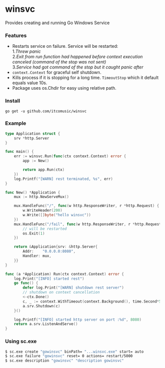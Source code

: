 # winsvc
Provides creating and running Go Windows Service

### Features
- Restarts service on failure.
Service will be restarted:  
1.*Threw panic*  
2.*Exit from run function had happened before context execution canceled (command of the stop was not sent)*  
3.*Service had got command of the stop but it caught panic after*
- `context.Context` for graceful self shutdown.
- Kills process if it is stopping for a long time. `TimeoutStop` which it default equals value 10s.
- Package uses os.Chdir for easy using relative path. 

### Install
```go get -u github.com/itcomusic/winsvc```

### Example
```go
type Application struct {
	srv *http.Server
}

func main() {
	err := winsvc.Run(func(ctx context.Context) error {
		app := New()

		return app.Run(ctx)
	})
	log.Printf("[WARN] rest terminated, %s", err)
}

func New() *Application {
	mux := http.NewServeMux()

	mux.HandleFunc("/", func(w http.ResponseWriter, r *http.Request) {
		w.WriteHeader(200)
		w.Write([]byte("hello winsvc"))
	})
	mux.HandleFunc("/fail", func(w http.ResponseWriter, r *http.Request) {
		// will be restarted
		os.Exit(1)
	})

	return &Application{srv: &http.Server{
		Addr:    "0.0.0.0:8080",
		Handler: mux,
	}}
}

func (a *Application) Run(ctx context.Context) error {
	log.Print("[INFO] started rest")
	go func() {
		defer log.Print("[WARN] shutdown rest server")
		// shutdown on context cancellation
		<-ctx.Done()
		c, _ := context.WithTimeout(context.Background(), time.Second*5)
		a.srv.Shutdown(c)
	}()

	log.Printf("[INFO] started http server on port :%d", 8080)
	return a.srv.ListenAndServe()
}
```
### Using sc.exe
```sh
$ sc.exe create "gowinsvc" binPath= "...winsvc.exe" start= auto
$ sc.exe failure "gowinsvc" reset= 0 actions= restart/5000
$ sc.exe description "gowinsvc" "description gowinsvc"
```
